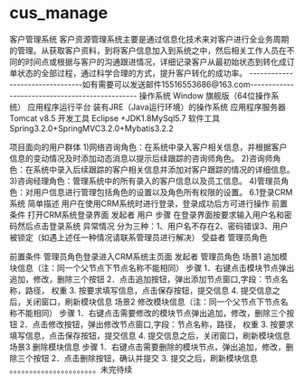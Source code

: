 # cus_manage
客户管理系统
客户资源管理系统主要是通过信息化技术来对客户进行全业务周期的管理。从获取客户资料，到将客户信息加入到系统之中，然后相关工作人员在不同的时间点或根据与客户的沟通跟进情况，详细记录客户从最初始状态到转化成订单状态的全部过程，通过科学合理的方式，提升客户转化的成功率。
--------------------------------如有需要可以发送邮件15516553686@163.com-----------------------------------------------
操作系统	Window 旗舰版（64位操作系统）
应用程序运行平台	装有JRE（Java运行环境）的操作系统
应用程序服务器	Tomcat v8.5
开发工具	Eclipse +JDK1.8MySql5.7
软件工具	Spring3.2.0+SpringMVC3.2.0+Mybatis3.2.2


项目面向的用户群体
1)网络咨询角色：在系统中录入客户相关信息，并根据客户信息的变动情况及时添加动态消息以提示后续跟踪的咨询师角色。
2)咨询师角色：在系统中录入后续跟踪的客户相关信息并添加对客户跟踪的情况的详细信息。
3)咨询经理角色：管理系统中的所有录入的客户信息以及员工信息。
4)管理员角色：对用户信息进行管理包括角色的设置以及角色所有权限的设置。
6.1登录CRM系统
简单描述	用户在使用CRM系统时进行登录，登录成功后方可进行操作
前置条件	打开CRM系统登录界面
发起者	用户
步骤	在登录界面按要求输入用户名和密码然后点击登录系统
异常情况	分为三种：1、用户名不存在2、密码错误3、用户被锁定（如遇上述任一种情况请联系管理员进行解决）
受益者	管理员角色



前置条件	管理员角色登录进入CRM系统主页面
发起者	管理员角色
场景1	追加模块信息（注：同一个父节点下节点名称不能相同）
步骤	1．右键点击模块节点弹出追加，修改，删除三个按钮
2．点击追加按钮，弹出添加节点窗口,字段：节点名称，路径，
权重
3. 按要求填写信息，点击保存按钮，提交信息
4. 提交信息之后，关闭窗口，刷新模块信息
场景2	修改模块信息（注：同一个父节点下节点名称不能相同）
步骤	1．右键点击需要修改的模块节点弹出追加，修改，删除三个按钮
2．点击修改按钮，弹出修改节点窗口,字段：节点名称，路径，
权重
3. 按要求填写信息，点击保存按钮，提交信息
4. 提交信息之后，关闭窗口，刷新模块信息
场景3	删除模块信息
步骤	1．右键点击需要删除的模块节点，弹出追加，修改，删除三个按钮
2．点击删除按钮，确认并提交
3. 提交之后，刷新模块信息
。。。。。。。。。。。。。。。。。。。。。。未完待续
